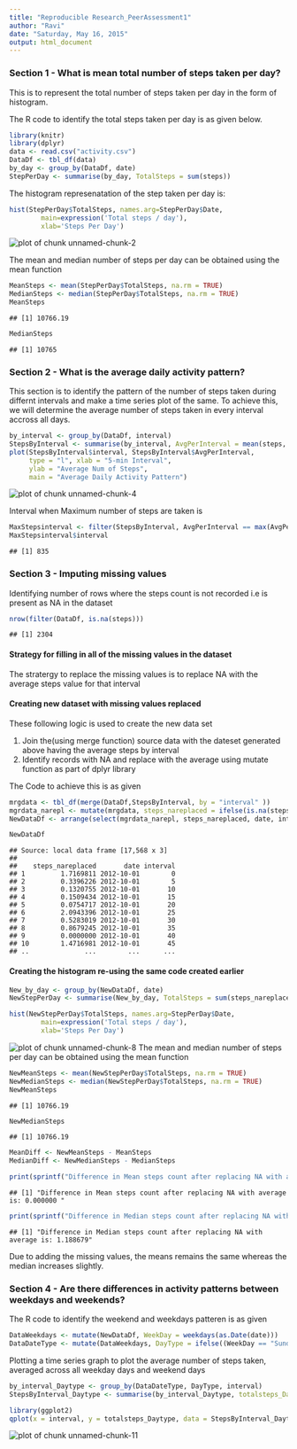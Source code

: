 ```yaml
---
title: "Reproducible Research_PeerAssessment1"
author: "Ravi"
date: "Saturday, May 16, 2015"
output: html_document
---
```

### Section 1 - What is mean total number of steps taken per day?

This is to represent the total number of steps taken per day in the form of histogram. 

The R code to identify the total steps taken per day is as given below.


```r
library(knitr)
library(dplyr)
data <- read.csv("activity.csv")
DataDf <- tbl_df(data)
by_day <- group_by(DataDf, date)
StepPerDay <- summarise(by_day, TotalSteps = sum(steps))
```

The histogram represenatation of the step taken per day is:


```r
hist(StepPerDay$TotalSteps, names.arg=StepPerDay$Date, 
        main=expression('Total steps / day'),
        xlab='Steps Per Day')
```

![plot of chunk unnamed-chunk-2](figure/unnamed-chunk-2-1.png) 

The mean and median number of steps per day can be obtained using the mean function


```r
MeanSteps <- mean(StepPerDay$TotalSteps, na.rm = TRUE)
MedianSteps <- median(StepPerDay$TotalSteps, na.rm = TRUE)
MeanSteps
```

```
## [1] 10766.19
```

```r
MedianSteps
```

```
## [1] 10765
```

### Section 2 - What is the average daily activity pattern?

This section is to identify the pattern of the number of steps taken during differnt intervals and make a time series plot of the same.  To achieve this, we will determine the average number of steps taken in every interval accross all days.


```r
by_interval <- group_by(DataDf, interval)
StepsByInterval <- summarise(by_interval, AvgPerInterval = mean(steps, na.rm = TRUE))
plot(StepsByInterval$interval, StepsByInterval$AvgPerInterval, 
     type = "l", xlab = "5-min Interval", 
     ylab = "Average Num of Steps", 
     main = "Average Daily Activity Pattern")
```

![plot of chunk unnamed-chunk-4](figure/unnamed-chunk-4-1.png) 

Interval when Maximum number of steps are taken is


```r
MaxStepsinterval <- filter(StepsByInterval, AvgPerInterval == max(AvgPerInterval))
MaxStepsinterval$interval
```

```
## [1] 835
```

### Section 3 - Imputing missing values

Identifying number of rows where the steps count is not recorded i.e is present as NA in the dataset


```r
nrow(filter(DataDf, is.na(steps)))
```

```
## [1] 2304
```
#### Strategy for filling in all of the missing values in the dataset

The stratergy to replace the missing values is to replace NA with the average steps value for that interval

#### Creating new dataset with missing values replaced

These following logic is used to create the new data set
1. Join the(using merge function) source data with the dateset generated above having the average steps by interval
2. Identify records with NA and replace with the average using mutate function as part of dplyr library

The Code to achieve this is as given


```r
mrgdata <- tbl_df(merge(DataDf,StepsByInterval, by = "interval" ))
mgrdata_narepl <- mutate(mrgdata, steps_nareplaced = ifelse(is.na(steps), AvgPerInterval, steps))
NewDataDf <- arrange(select(mgrdata_narepl, steps_nareplaced, date, interval),date)

NewDataDf
```

```
## Source: local data frame [17,568 x 3]
## 
##    steps_nareplaced       date interval
## 1         1.7169811 2012-10-01        0
## 2         0.3396226 2012-10-01        5
## 3         0.1320755 2012-10-01       10
## 4         0.1509434 2012-10-01       15
## 5         0.0754717 2012-10-01       20
## 6         2.0943396 2012-10-01       25
## 7         0.5283019 2012-10-01       30
## 8         0.8679245 2012-10-01       35
## 9         0.0000000 2012-10-01       40
## 10        1.4716981 2012-10-01       45
## ..              ...        ...      ...
```

#### Creating the histogram re-using the same code created earlier


```r
New_by_day <- group_by(NewDataDf, date)
NewStepPerDay <- summarise(New_by_day, TotalSteps = sum(steps_nareplaced))

hist(NewStepPerDay$TotalSteps, names.arg=StepPerDay$Date, 
        main=expression('Total steps / day'),
        xlab='Steps Per Day')
```

![plot of chunk unnamed-chunk-8](figure/unnamed-chunk-8-1.png) 
The mean and median number of steps per day can be obtained using the mean function


```r
NewMeanSteps <- mean(NewStepPerDay$TotalSteps, na.rm = TRUE)
NewMedianSteps <- median(NewStepPerDay$TotalSteps, na.rm = TRUE)
NewMeanSteps
```

```
## [1] 10766.19
```

```r
NewMedianSteps
```

```
## [1] 10766.19
```

```r
MeanDiff <- NewMeanSteps - MeanSteps
MedianDiff <- NewMedianSteps - MedianSteps

print(sprintf("Difference in Mean steps count after replacing NA with average is: %f ", MeanDiff))
```

```
## [1] "Difference in Mean steps count after replacing NA with average is: 0.000000 "
```

```r
print(sprintf("Difference in Median steps count after replacing NA with average is: %f", MedianDiff))
```

```
## [1] "Difference in Median steps count after replacing NA with average is: 1.188679"
```

Due to adding the missing values, the means remains the same whereas the median increases slightly.

### Section 4 - Are there differences in activity patterns between weekdays and weekends?

The R code to identify the weekend and weekdays patteren is as given


```r
DataWeekdays <- mutate(NewDataDf, WeekDay = weekdays(as.Date(date)))
DataDateType <- mutate(DataWeekdays, DayType = ifelse((WeekDay == "Sunday")|(WeekDay == "Saturday"),"Weekend", "Weekday"))
```

Plotting a time series graph to plot the average number of steps taken, averaged across all weekday days and weekend days

```r
by_interval_Daytype <- group_by(DataDateType, DayType, interval)
StepsByInterval_Daytype <- summarise(by_interval_Daytype, totalsteps_Daytype = mean(steps_nareplaced))

library(ggplot2)
qplot(x = interval, y = totalsteps_Daytype, data = StepsByInterval_Daytype, geom = c("line"), facets = DayType~., ylab = "Average number of Steps")
```

![plot of chunk unnamed-chunk-11](figure/unnamed-chunk-11-1.png) 
